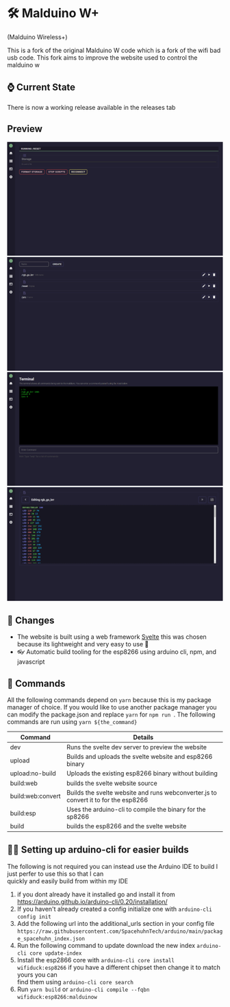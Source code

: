 # 🛠 Malduino W+
(Malduino Wireless+)

This is a fork of the original Malduino W code which is a fork of the wifi bad usb code. This fork aims to improve the website used to control the malduino w

## ⌚️ Current State

There is now a working release available in the releases tab

## Preview

![img.png](preview/img.png)
![img_1.png](preview/img_1.png)
![img_2.png](preview/img_2.png)
![img_3.png](preview/img_3.png)

## 🧳 Changes

- The website is built using a web framework [Svelte](https://kit.svelte.dev/) this was chosen because its lightweight and very easy to use 🚴
- 👓 Automatic build tooling for the esp8266 using arduino cli, npm, and javascript


## 🦾 Commands

All the following commands depend on ``yarn`` because this is my package manager of choice. If you would like to use another package manager you can modify the package.json and replace ``yarn`` for ``npm run ``. The following commands are run using ``yarn ${the_command}``

| Command           | Details                                                                             |
|-------------------|-------------------------------------------------------------------------------------|
| dev               | Runs the svelte dev server to preview the website                                   |
| upload            | Builds and uploads the svelte website and esp8266 binary                            |
| upload:no-build   | Uploads the existing esp8266 binary without building                                |
| build:web         | builds the svelte website source                                                    |
| build:web:convert | Builds the svelte website and runs webconverter.js to convert it to for the esp8266 |
| build:esp         | Uses the arduino-cli to compile the binary for the sp8266                           |
| build             | builds the esp8266 and the svelte website                                           |


## 🏌️‍♀️ Setting up arduino-cli for easier builds

The following is not required you can instead use the Arduino IDE to build I just perfer to use this so that I can  
quickly and easily build from within my IDE

1) if you dont already have it installed go and install it from https://arduino.github.io/arduino-cli/0.20/installation/
2) If you haven't already created a config initialize one with ```arduino-cli config init```
3) Add the following url into the additional_urls section in your config file ```https://raw.githubusercontent.com/SpacehuhnTech/arduino/main/package_spacehuhn_index.json```
4) Run the following command to update download the new index ```arduino-cli core update-index```
5) Install the esp2866 core with ```arduino-cli core install wifiduck:esp8266``` if you have a different chipset then change it to match yours you can  
   find them using ```arduino-cli core search```
6) Run ```yarn build``` or ```arduino-cli compile --fqbn wifiduck:esp8266:malduinow```
